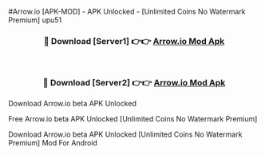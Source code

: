 #Arrow.io [APK-MOD] - APK Unlocked - [Unlimited Coins No Watermark Premium] upu51



<div align="center">

<h3>🔴 Download [Server1] 👉👉 <a href="https://momento.my/?title=Arrow.io">Arrow.io Mod Apk</a></h3><br>

<h3>🔴 Download [Server2] 👉👉 <a href="https://momento.my/?title=Arrow.io">Arrow.io Mod Apk</a></h3>
</div>



Download Arrow.io beta APK Unlocked

Free Arrow.io beta APK Unlocked [Unlimited Coins No Watermark Premium]

Download Arrow.io beta APK Unlocked [Unlimited Coins No Watermark Premium] Mod For Android
